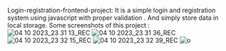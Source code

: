 Login-registration-frontend-project:
It is a simple login and registration system using javascript with proper validation . And simply store data in local storage.
Some screenshots of this project : 
![04 10 2023_23 31 13_REC](https://github.com/upomathasin/login-registration-frontend-project/assets/67595090/c93b56dd-4968-475a-b015-3160e39c2288)
![04 10 2023_23 31 36_REC](https://github.com/upomathasin/login-registration-frontend-project/assets/67595090/9cfe91f5-50cf-4c9e-9ec2-4d17631cc82b)
![04 10 2023_23 32 15_REC](https://github.com/upomathasin/login-registration-frontend-project/assets/67595090/b4e5d3eb-69be-43d2-8c6b-2631291b211f)
![04 10 2023_23 32 39_REC](https://github.com/upomathasin/login-registration-frontend-project/assets/67595090/5f644dd2-e980-40c0-91dd-3030a9951537)
![o](https://github.com/upomathasin/login-registration-frontend-project/assets/67595090/3bdb36e5-5324-42c8-b135-d72277ac09f3)
